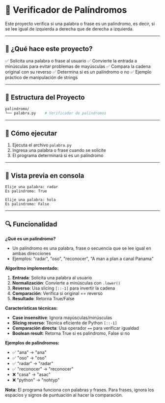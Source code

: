 # 🔄 Verificador de Palíndromos

Este proyecto verifica si una palabra o frase es un palíndromo, es decir, si se lee igual de izquierda a derecha que de derecha a izquierda.

---

## 📝 ¿Qué hace este proyecto?

✅ Solicita una palabra o frase al usuario
✅ Convierte la entrada a minúsculas para evitar problemas de mayúsculas
✅ Compara la cadena original con su reverso
✅ Determina si es un palíndromo o no
✅ Ejemplo práctico de manipulación de strings

---

## 📁 Estructura del Proyecto

```bash
palindromo/
└── palabra.py    # Verificador de palíndromos
```

---

## 🚀 Cómo ejecutar

1. Ejecuta el archivo `palabra.py`
2. Ingresa una palabra o frase cuando se solicite
3. El programa determinará si es un palíndromo

---

## 📸 Vista previa en consola

```plaintext
Elije una palabra: radar
Es palindromo: True

Elije una palabra: hola
Es palindromo: False
```

---

## 🔍 Funcionalidad

**¿Qué es un palíndromo?**
- Un palíndromo es una palabra, frase o secuencia que se lee igual en ambas direcciones
- Ejemplos: "radar", "oso", "reconocer", "A man a plan a canal Panama"

**Algoritmo implementado:**
1. **Entrada**: Solicita una palabra al usuario
2. **Normalización**: Convierte a minúsculas con `.lower()`
3. **Reverso**: Usa slicing `[::-1]` para invertir la cadena
4. **Comparación**: Verifica si original == reverso
5. **Resultado**: Retorna True/False

**Características técnicas:**
- **Case insensitive**: Ignora mayúsculas/minúsculas
- **Slicing reverso**: Técnica eficiente de Python `[::-1]`
- **Comparación directa**: Usa operador `==` para verificar igualdad
- **Boolean result**: Retorna True si es palíndromo, False si no

**Ejemplos de palíndromos:**
- ✅ "ana" → "ana"
- ✅ "oso" → "oso"
- ✅ "radar" → "radar"
- ✅ "reconocer" → "reconocer"
- ❌ "casa" → "asac"
- ❌ "python" → "nohtyp"

**Nota:** El programa funciona con palabras y frases. Para frases, ignora los espacios y signos de puntuación al hacer la comparación.
